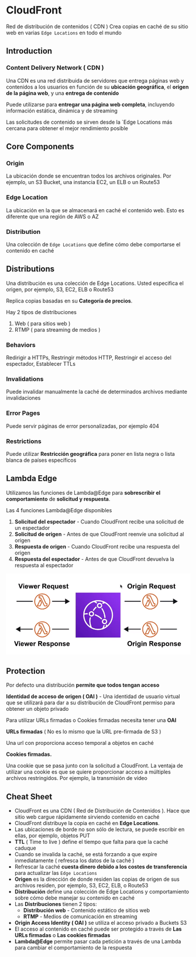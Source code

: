 # CloudFront

Red de distribución de contenidos ( CDN )
Crea copias en caché de su sitio web en
varias `Edge Locations` en todo el mundo

## Introduction

### Content Delivery Network ( CDN )

Una CDN es una red distribuida de servidores que entrega
páginas web y contenidos a los usuarios en función de su
**ubicación geográfica**, el **origen de la página web**,
y una **entrega de contenido**

Puede utilizarse para **entregar una página web completa**,
incluyendo información estática, dinámica y de streaming

Las solicitudes de contenido se sirven desde la `Edge Locations
más cercana para obtener el mejor rendimiento posible

## Core Components

### Origin

La ubicación donde se encuentran todos los archivos originales.
Por ejemplo, un S3 Bucket, una instancia EC2, un ELB o un Route53

### Edge Location

La ubicación en la que se almacenará en caché el contenido web.
Esto es diferente que una región de AWS o AZ

### Distribution

Una colección de `Edge Locations` que define
cómo debe comportarse el contenido en caché

## Distributions

Una distribución es una colección de Edge Locations.
Usted especifica el origen, por ejemplo, S3, EC2, ELB o Route53

Replica copias basadas en su **Categoría de precios**.

Hay 2 tipos de distribuciones

1. Web ( para sitios web )
2. RTMP ( para streaming de medios )

### Behaviors

Redirigir a HTTPs, Restringir métodos HTTP,
Restringir el acceso del espectador, Establecer TTLs

### Invalidations

Puede invalidar manualmente la caché de determinados archivos
mediante invalidaciones

### Error Pages

Puede servir páginas de error personalizadas, por ejemplo 404

### Restrictions

Puede utilizar **Restricción geográfica** para poner en
lista negra o lista blanca de países específicos

## Lambda Edge

Utilizamos las funciones de Lambda@Edge para
**sobrescribir el comportamiento** de **solicitud y respuesta**.

Las 4 funciones Lambda@Edge disponibles

1. **Solicitud del espectador** - Cuando CloudFront recibe
una solicitud de un espectador
2. **Solicitud de origen** - Antes de que CloudFront reenvíe
una solicitud al origen
3. **Respuesta de origen** - Cuando CloudFront recibe una respuesta
del origen
4. **Respuesta del espectador** - Antes de que CloudFront
devuelva la respuesta al espectador

<img
  src="../../public/images/cloudfront/lambda_edge_fn.png"
  alt="Funciones Lambda@Edge" />

## Protection

Por defecto una distribución **permite que todos tengan acceso**

**Identidad de acceso de origen ( OAI )** - Una identidad de
usuario virtual que se utilizará para dar a su distribución
de CloudFront permiso para obtener un objeto privado

Para utilizar URLs firmadas o Cookies firmadas necesita
tener una **OAI**

**URLs firmadas**
( No es lo mismo que la URL pre-firmada de S3 )

Una url con proporciona acceso temporal a objetos en caché

**Cookies firmadas.**

Una cookie que se pasa junto con la solicitud a CloudFront.
La ventaja de utilizar una cookie es que se quiere proporcionar
acceso a múltiples archivos restringidos. Por ejemplo, la transmisión
de vídeo

## Cheat Sheet

- CloudFront es una CDN ( Red de Distribución de Contenidos ).
Hace que sitio web cargue rápidamente sirviendo
contenido en caché
- CloudFront distribuye la copia en caché en **Edge Locations**.
- Las ubicaciones de borde no son sólo de lectura,
se puede escribir en ellas, por ejemplo, objetos PUT
- **TTL** ( Time to live ) define el tiempo que falta para
que la caché caduque
- Cuando se invalida la caché, se está forzando a que
expire inmediatamente ( refresca los datos de la caché )
- Refrescar la caché **cuesta dinero debido a los costes de transferencia**
para actualizar las `Edge Locations`
- **Origen** es la dirección de donde residen las copias de
origen de sus archivos residen, por
ejemplo, S3, EC2, ELB, o Route53
- **Distribución** define una colección de Edge Locations y
comportamiento sobre cómo debe manejar su contenido en caché
- Las **Distribuciones** tienen 2 tipos:
  - **Distribución web** - Contenido estático de sitios web
  - **RTMP** - Medios de comunicación en streaming
- **Origin Access Identity ( OAI )** se utiliza el acceso privado
a Buckets S3
- El acceso al contenido en caché puede ser protegido
a través de **Las URLs firmadas** o **Las cookies firmadas**
- **Lambda@Edge** permite pasar cada petición a través de una
Lambda para cambiar el comportamiento de la respuesta

<style>
.text-red {
  color: red;
}
</style>

